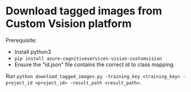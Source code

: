 # Download tagged images from Custom Vsision platform

Prerequisite:
- Install python3
- `pip install azure-cognitiveservices-vision-customvision`
- Ensure the "id.json" file contains the correct id to class mapping.

Run `python download_tagged_images.py -training_key <training_key> -project_id <project_id> -result_path <result_path>`.